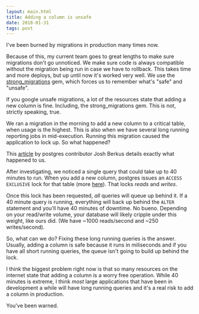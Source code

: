 ```yaml
---
layout: main.html
title: Adding a column is unsafe
date: 2018-01-31
tags: post
---
```


I've been burned by migrations in production many times now.

Because of this, my current team goes to great lengths to make sure migrations don't go unnoticed.
We make sure code is always compatible without the migration being run in case we have to rollback.
This takes time and more deploys, but up until now it's worked very well.
We use the [strong_migrations](https://github.com/ankane/strong_migrations) gem, which forces us to remember what's
"safe" and "unsafe".

If you google unsafe migrations, a lot of the resources state that adding a new column is fine.
Including, the strong_migrations gem. This is not, strictly speaking, true.

We ran a migration in the morning to add a new column to a critical table, when usage is the highest.
This is also when we have several long running reporting jobs in mid-execution.
Running this migration caused the application to lock up. So what happened?

This [article](http://www.databasesoup.com/2013/11/alter-table-and-downtime-part-ii.html) by postgres contributor Josh Berkus details exactly what happened to us.

After investigating, we noticed a single query that could take up to 40 minutes to run.
When you add a new column, postgres issues an `ACCESS EXCLUSIVE` lock for that table (more [here](https://www.postgresql.org/docs/9.5/static/sql-altertable.html)).
That locks *reads* and *writes*.

Once this lock has been requested, *all* queries will queue up behind it.
If a 40 minute query is running, everything will back up behind the `ALTER` statement and you'll have 40 minutes of downtime. No bueno. Depending on your read/write volume, your database will likely cripple under this weight, like ours did. (We have ~1000 reads/second and ~250 writes/second).

So, what can we do? Fixing these long running queries is the answer. Usually, adding a column is safe because it runs
in miliseconds and if you have all short running queries, the queue isn't going to build up behind the lock.

I think the biggest problem right now is that so many resources on the internet state that adding a column is a worry free operation.
While 40 minutes is extreme, I think *most* large applications that have been in development a while will have
long running queries and it's a real risk to add a column in production.

You've been warned.
